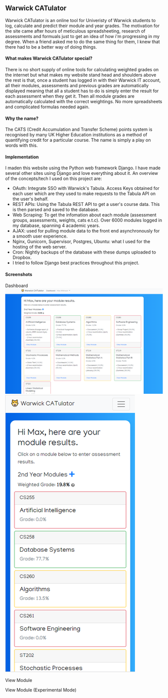 ## Warwick CATulator

Warwick CATulator is an online tool for Univeristy of Warwick students to log, calculate and predict their module and year grades. The motivation for the site came after hours of meticulous spreadsheeting, research of assessments and formuals just to get an idea of how i'm progressing in my degree. When a friend asked me to do the same thing for them, I knew that there had to be a better way of doing things. 

#### What makes Warwick CATulator special?

There is no short supply of online tools for calculating weighted grades on the internet but what makes my website stand head and shoulders above the rest is that, once a student has logged in with their Warwick IT account, all their modules, assessments and previous grades are automatically displayed meaning that all a student has to do is simply enter the result for each assessment when they get it. Then all module grades are automatically calculated with the correct weightings. No more spreadsheets and complicated formulas needed again.

#### Why the name?

The CATS (Credit Accumulation and Transfer Scheme) points system is recognised by many UK Higher Education institutions as a method of quantifying credit for a particular course. The name is simply a play on words with this.

#### Implementation

I maden this website using the Python web framework Django. I have made several other sites using Django and love everything about it. An overview of the concepts/tech I used on this project are:
- OAuth: Integrate SSO with Warwick's Tabula. Access Keys obtained for each user which are they used to make requests to the Tabula API on the user's behalf. 
- REST APIs: Using the Tabula REST API to get a user's course data. This is then parsed and saved to the database.
- Web Scraping: To get the infomation about each module (assessment groups, assessments, weights, cats e.t.c). Over 6000 modules logged in my database, spanning 4 academic years. 
- AJAX: used for pulling module data to the front end asynchronously for a smooth user experience.
- Nginx, Gunicorn, Supervisor, Postgres, Ubuntu: what I used for the hosting of the web server.
- Cron: Nightly backups of the database with these dumps uploaded to Dropbox.
- I tried to follow Django best practices throughout this project. 

#### Screenshots
Dashboard
![Dashboard PC](/screenshots/dashboard_pc.png)
![Dashboard Mobile](/screenshots/dashboard_mobile.png)

View Module

View Module (Experimental Mode)
